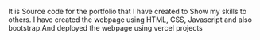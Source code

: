 It is Source code for the portfolio that I have created to Show my skills to others. I have created the webpage using HTML, CSS, Javascript and also bootstrap.And deployed the webpage using vercel projects

